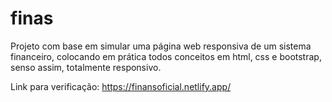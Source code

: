 # finas
Projeto com base em simular uma página web responsiva de um sistema financeiro, colocando em prática todos conceitos em html, css e bootstrap, senso assim, totalmente responsivo.

Link para verificação: https://finansoficial.netlify.app/
